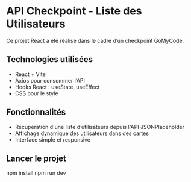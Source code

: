 # API Checkpoint - Liste des Utilisateurs

Ce projet React a été réalisé dans le cadre d’un checkpoint GoMyCode.

##  Technologies utilisées
- React + Vite
- Axios pour consommer l’API
- Hooks React : useState, useEffect
- CSS pour le style

##  Fonctionnalités
- Récupération d'une liste d’utilisateurs depuis l'API JSONPlaceholder
- Affichage dynamique des utilisateurs dans des cartes
- Interface simple et responsive

##  Lancer le projet

npm install
npm run dev
